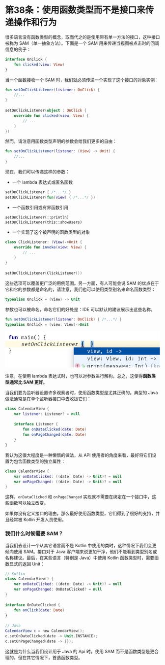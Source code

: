 # 第38条：使用函数类型而不是接口来传递操作和行为

很多语言没有函数类型的概念，取而代之的是使用带有单一方法的接口，这种接口被称为 SAM（单一抽象方法）。下面是一个 SAM 用来传递当视图被点击时的回调信息的例子：

```kotlin
interface OnClick {
    fun clicked(view: View)
}
```

当一个函数接收一个 SAM 时，我们就必须传递一个实现了这个接口的对象实例：

```kotlin
fun setOnClickListener(listener: OnClick) {
    //...
}

setOnClickListener(object : OnClick {
    override fun clicked(view: View) {
        // ...
    }
})
```

然而，请注意用函数类型声明的参数会给我们更多的自由：

```kotlin
fun setOnClickListener(listener: (View) -> Unit) {
    //...
}
```

现在，我们可以传递这样的参数：

* 一个 lambda 表达式或匿名函数

```kotlin
setOnClickListener { /*...*/ }
setOnClickListener(fun(view) { /*...*/ })
```

* 一个函数引用或有界函数引用

```
setOnClickListener(::println)
setOnClickListener(this::showUsers)
```

* 一个实现了这个被声明的函数类型的对象

```kotlin
class ClickListener: (View)->Unit {
    override fun invoke(view: View) {
        // ...
    }
}

setOnClickListener(ClickListener())
```

这些选项可以覆盖更广泛的用例范围。另一方面，有人可能会说 SAM 的优点在于它和它的参数都是命名的，请注意，我们也可以使用类型别名来命名函数类型：

```kotlin
typealias OnClick = (View) -> Unit
```

参数也可以被命名，命名它们的好处是：IDE 可以默认的建议展示出这些名称。

```kotlin
fun setOnClickListener(listener: OnClick) { /*...*/ }
typealias OnClick = (view: View)->Unit
```

![](<../../.gitbook/assets/image (12).png>)

注意，在使用 lambda 表达式时，也可以对参数进行解构，总之，这使得**函数类型通常比 SAM 更好**。

当我们要为监听器设置许多观察者时，使用函数类型是尤其正确的。典型的 Java 做法通常是在单个监听器接口中去收拢它们：

```kotlin
class CalendarView {
    var listener: Listener? = null
    
    interface Listener {
        fun onDateClicked(date: Date)
        fun onPageChanged(date: Date)
    }
}
```

我认为这很大程度是一种懒惰的做法，从 API 使用者的角度来看，最好将它们设置为包含函数类型的独立属性：

```kotlin
class CalendarView {
    var onDateClicked: ((date: Date) -> Unit)? = null
    var onPageChanged: ((date: Date) -> Unit)? = null
}
```

这样，`onDataClicked` 和 `onPageChanged` 实现就不需要在绑定在一个接口中，这些函数可以独立改变。

如果你没有定义接口的理由，那么最好使用函数类型，它们得到了很好的支持，并且经常被 Kotlin 开发人员使用。

### 我们什么时候需要 SAM？

当我们去设计一个从其它语言而不是 Kotlin 中使用的类时，这种情况下我们会更倾向使用 SAM。接口对于 Java 客户端来说更加干净，他们不能看到类型别名或名称建议。最后，在某些语言（特别是 Java）中使用 Kotlin 函数类型时，需要函数显式的返回 Unit：

```kotlin
// Kotlin
class CalendarView() {
    var onDateClicked: ((date: Date) -> Unit)? = null
    var onPageChanged: OnDateClicked? = null
}

interface OnDateClicked {
    fun onClick(date: Date)
}

// Java
CalendarView c = new CalendarView();
c.setOnDateClicked(date -> Unit.INSTANCE);
c.setOnPageChanged(date -> {});
```

这就是为什么当我们设计用于 Java 的 Api 时，使用 SAM 而不是函数类型是更合理的。但在其它情况下，首选函数类型。
